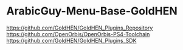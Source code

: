 # ArabicGuy-Menu-Base-GoldHEN
https://github.com/GoldHEN/GoldHEN_Plugins_Repository<br>
https://github.com/OpenOrbis/OpenOrbis-PS4-Toolchain<br>
https://github.com/GoldHEN/GoldHEN_Plugins_SDK

